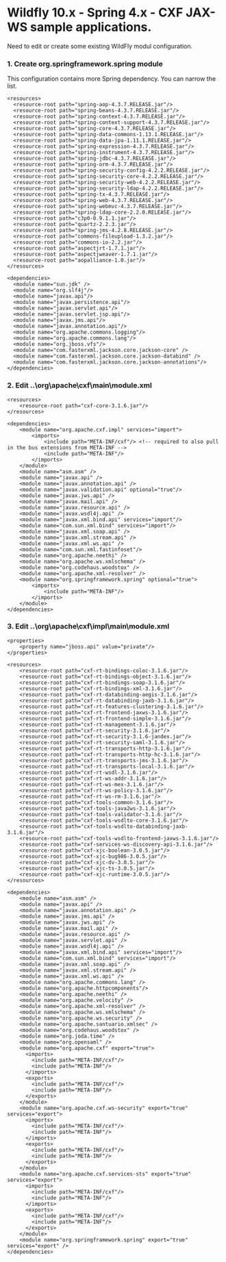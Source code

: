 # Wildfly 10.x - Spring 4.x - CXF JAX-WS sample applications.

Need to edit or create some existing WildFly modul configuration.

### 1. Create org.springframework.spring module

This configuration contains more Spring dependency. You can narrow the list.

<?xml version="1.0" encoding="UTF-8"?>
<module xmlns="urn:jboss:module:1.3" name="org.springframework.spring">

    <resources>
      <resource-root path="spring-aop-4.3.7.RELEASE.jar"/>
      <resource-root path="spring-beans-4.3.7.RELEASE.jar"/>
      <resource-root path="spring-context-4.3.7.RELEASE.jar"/>
      <resource-root path="spring-context-support-4.3.7.RELEASE.jar"/>
      <resource-root path="spring-core-4.3.7.RELEASE.jar"/>
      <resource-root path="spring-data-commons-1.13.1.RELEASE.jar"/>
      <resource-root path="spring-data-jpa-1.11.1.RELEASE.jar"/>
      <resource-root path="spring-expression-4.3.7.RELEASE.jar"/>
      <resource-root path="spring-instrument-4.3.7.RELEASE.jar"/>
      <resource-root path="spring-jdbc-4.3.7.RELEASE.jar"/>
      <resource-root path="spring-orm-4.3.7.RELEASE.jar"/>
      <resource-root path="spring-security-config-4.2.2.RELEASE.jar"/>
      <resource-root path="spring-security-core-4.2.2.RELEASE.jar"/>
      <resource-root path="spring-security-web-4.2.2.RELEASE.jar"/>
      <resource-root path="spring-security-ldap-4.2.2.RELEASE.jar"/>
      <resource-root path="spring-tx-4.3.7.RELEASE.jar"/>
      <resource-root path="spring-web-4.3.7.RELEASE.jar"/>
      <resource-root path="spring-webmvc-4.3.7.RELEASE.jar"/>
      <resource-root path="spring-ldap-core-2.2.0.RELEASE.jar"/>
      <resource-root path="c3p0-0.9.1.1.jar"/>
      <resource-root path="quartz-2.2.3.jar"/>
      <resource-root path="spring-jms-4.2.8.RELEASE.jar"/>
      <resource-root path="commons-fileupload-1.3.2.jar"/>
      <resource-root path="commons-io-2.2.jar"/>
      <resource-root path="aspectjrt-1.7.1.jar"/>
      <resource-root path="aspectjweaver-1.7.1.jar"/>
      <resource-root path="aopalliance-1.0.jar"/>
    </resources>

    <dependencies>
      <module name="sun.jdk" />
      <module name="org.slf4j"/>
      <module name="javax.api"/>
      <module name="javax.persistence.api"/>
      <module name="javax.servlet.api"/>
      <module name="javax.servlet.jsp.api"/>
      <module name="javax.jms.api"/>
      <module name="javax.annotation.api"/>
      <module name="org.apache.commons.logging"/>
      <module name="org.apache.commons.lang"/>
      <module name="org.jboss.vfs"/>
      <module name="com.fasterxml.jackson.core.jackson-core" />
      <module name="com.fasterxml.jackson.core.jackson-databind" />
      <module name="com.fasterxml.jackson.core.jackson-annotations"/>
    </dependencies>
</module>


### 2. Edit ..\org\apache\cxf\main\module.xml

<?xml version="1.0" encoding="UTF-8"?>
<module xmlns="urn:jboss:module:1.3" name="org.apache.cxf">

    <resources>
        <resource-root path="cxf-core-3.1.6.jar"/>
    </resources>

    <dependencies>
        <module name="org.apache.cxf.impl" services="import">
            <imports>
                <include path="META-INF/cxf"/> <!-- required to also pull in the bus extensions from META-INF -->
                <include path="META-INF"/>
            </imports>
        </module>
        <module name="asm.asm" />
        <module name="javax.api" />
        <module name="javax.annotation.api" />
        <module name="javax.validation.api" optional="true"/>
        <module name="javax.jws.api" />
        <module name="javax.mail.api" />
        <module name="javax.resource.api" />
        <module name="javax.wsdl4j.api" />
        <module name="javax.xml.bind.api" services="import"/>
        <module name="com.sun.xml.bind" services="import"/>
        <module name="javax.xml.soap.api" />
        <module name="javax.xml.stream.api" />
        <module name="javax.xml.ws.api" />
        <module name="com.sun.xml.fastinfoset"/>
        <module name="org.apache.neethi" />
        <module name="org.apache.ws.xmlschema" />
        <module name="org.codehaus.woodstox" />
        <module name="org.apache.xml-resolver" />
        <module name="org.springframework.spring" optional="true">
            <imports>
                <include path="META-INF"/>
            </imports>
        </module>
    </dependencies>
</module>


### 3. Edit ..\org\apache\cxf\impl\main\module.xml

<?xml version="1.0" encoding="UTF-8"?>
<module xmlns="urn:jboss:module:1.3" name="org.apache.cxf.impl">

    <properties>
        <property name="jboss.api" value="private"/>
    </properties>

    <resources>
        <resource-root path="cxf-rt-bindings-coloc-3.1.6.jar"/>
        <resource-root path="cxf-rt-bindings-object-3.1.6.jar"/>
        <resource-root path="cxf-rt-bindings-soap-3.1.6.jar"/>
        <resource-root path="cxf-rt-bindings-xml-3.1.6.jar"/>
        <resource-root path="cxf-rt-databinding-aegis-3.1.6.jar"/>
        <resource-root path="cxf-rt-databinding-jaxb-3.1.6.jar"/>
        <resource-root path="cxf-rt-features-clustering-3.1.6.jar"/>
        <resource-root path="cxf-rt-frontend-jaxws-3.1.6.jar"/>
        <resource-root path="cxf-rt-frontend-simple-3.1.6.jar"/>
        <resource-root path="cxf-rt-management-3.1.6.jar"/>
        <resource-root path="cxf-rt-security-3.1.6.jar"/>
        <resource-root path="cxf-rt-security-3.1.6-jandex.jar"/>
        <resource-root path="cxf-rt-security-saml-3.1.6.jar"/>
        <resource-root path="cxf-rt-transports-http-3.1.6.jar"/>
        <resource-root path="cxf-rt-transports-http-hc-3.1.6.jar"/>
        <resource-root path="cxf-rt-transports-jms-3.1.6.jar"/>
        <resource-root path="cxf-rt-transports-local-3.1.6.jar"/>
        <resource-root path="cxf-rt-wsdl-3.1.6.jar"/>
        <resource-root path="cxf-rt-ws-addr-3.1.6.jar"/>
        <resource-root path="cxf-rt-ws-mex-3.1.6.jar"/>
        <resource-root path="cxf-rt-ws-policy-3.1.6.jar"/>
        <resource-root path="cxf-rt-ws-rm-3.1.6.jar"/>
        <resource-root path="cxf-tools-common-3.1.6.jar"/>
        <resource-root path="cxf-tools-java2ws-3.1.6.jar"/>
        <resource-root path="cxf-tools-validator-3.1.6.jar"/>
        <resource-root path="cxf-tools-wsdlto-core-3.1.6.jar"/>
        <resource-root path="cxf-tools-wsdlto-databinding-jaxb-3.1.6.jar"/>
        <resource-root path="cxf-tools-wsdlto-frontend-jaxws-3.1.6.jar"/>
        <resource-root path="cxf-services-ws-discovery-api-3.1.6.jar"/>
        <resource-root path="cxf-xjc-boolean-3.0.5.jar"/>
        <resource-root path="cxf-xjc-bug986-3.0.5.jar"/>
        <resource-root path="cxf-xjc-dv-3.0.5.jar"/>
        <resource-root path="cxf-xjc-ts-3.0.5.jar"/>
        <resource-root path="cxf-xjc-runtime-3.0.5.jar"/>
    </resources>

    <dependencies>
        <module name="asm.asm" />
        <module name="javax.api" />
        <module name="javax.annotation.api" />
        <module name="javax.jms.api" />
        <module name="javax.jws.api" />
        <module name="javax.mail.api" />
        <module name="javax.resource.api" />
        <module name="javax.servlet.api" />
        <module name="javax.wsdl4j.api" />
        <module name="javax.xml.bind.api" services="import"/>
        <module name="com.sun.xml.bind" services="import"/>
        <module name="javax.xml.soap.api" />
        <module name="javax.xml.stream.api" />
        <module name="javax.xml.ws.api" />
        <module name="org.apache.commons.lang" />
        <module name="org.apache.httpcomponents"/>
        <module name="org.apache.neethi" />
        <module name="org.apache.velocity" />
        <module name="org.apache.xml-resolver" />
        <module name="org.apache.ws.xmlschema" />
        <module name="org.apache.ws.security" />
        <module name="org.apache.santuario.xmlsec" />
        <module name="org.codehaus.woodstox" />
        <module name="org.joda.time" />
        <module name="org.opensaml" />
        <module name="org.apache.cxf" export="true">
          <imports>
            <include path="META-INF/cxf"/>
            <include path="META-INF"/>
          </imports>
          <exports>
            <include path="META-INF/cxf"/>
            <include path="META-INF"/>
          </exports>
        </module>
        <module name="org.apache.cxf.ws-security" export="true" services="export">
          <imports>
            <include path="META-INF/cxf"/>
            <include path="META-INF"/>
          </imports>
          <exports>
            <include path="META-INF/cxf"/>
            <include path="META-INF"/>
          </exports>
        </module>
        <module name="org.apache.cxf.services-sts" export="true" services="export">
          <imports>
            <include path="META-INF/cxf"/>
            <include path="META-INF"/>
          </imports>
          <exports>
            <include path="META-INF/cxf"/>
            <include path="META-INF"/>
          </exports>
        </module>
        <module name="org.springframework.spring" export="true" services="export" />
    </dependencies>
</module>
